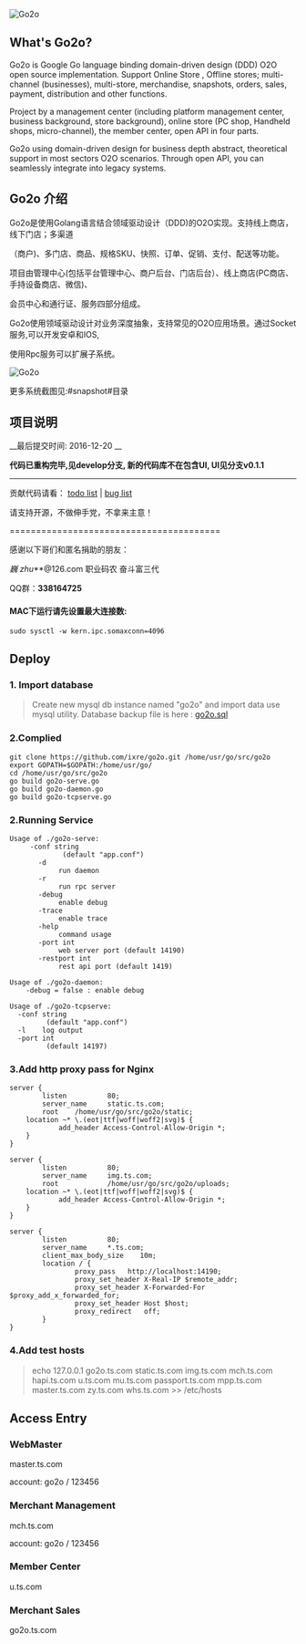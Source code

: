 
![Go2o](https://raw.githubusercontent.com/jsix/go2o/master/docs/mark.gif "GO2O")




 

## What's Go2o? ##

Go2o is Google Go language binding domain-driven design (DDD) O2O open source implementation. Support Online Store
, Offline stores; multi-channel (businesses), multi-store, merchandise, snapshots, orders, sales, payment, distribution and other functions.

Project by a management center (including platform management center, business background, store background), online store (PC shop,
Handheld shops, micro-channel), the member center, open API in four parts.

Go2o using domain-driven design for business depth abstract, theoretical support in most sectors O2O scenarios.
Through open API, you can seamlessly integrate into legacy systems.

## Go2o 介绍 ##

Go2o是使用Golang语言结合领域驱动设计（DDD)的O2O实现。支持线上商店，线下门店；多渠道

（商户)、多门店、商品、规格SKU、快照、订单、促销、支付、配送等功能。


项目由管理中心(包括平台管理中心、商户后台、门店后台）、线上商店(PC商店、手持设备商店、微信)、

会员中心和通行证、服务四部分组成。


Go2o使用领域驱动设计对业务深度抽象，支持常见的O2O应用场景。通过Socket服务,可以开发安卓和IOS,

使用Rpc服务可以扩展子系统。



![Go2o](https://raw.githubusercontent.com/jsix/go2o/master/snapshot/merchant.png "GO2O-Merchant")


更多系统截图见:#snapshot#目录

## 项目说明 ##


__最后提交时间: 2016-12-20 __

__代码已重构完毕,见develop分支, 新的代码库不在包含UI, UI见分支v0.1.1__



------------------------
贡献代码请看： [todo list](https://github.com/ixre/go2o/tree/master/docs/dev/todo.md) |
[bug list](https://github.com/atnet/go2o/tree/master/docs/dev/bug.md)


请支持开源，不做伸手党，不拿来主意！

========================================


感谢以下哥们和匿名捐助的朋友：

*巍
zhu***@126.com
职业码农
奋斗富三代


QQ群：**338164725**


#### MAC下运行请先设置最大连接数:

    sudo sysctl -w kern.ipc.somaxconn=4096

## Deploy ##
### 1. Import database ###
> Create new mysql db instance named "go2o"
 and import data use mysql utility.
 Database backup file is here : [go2o.sql](https://github.com/ixre/go2o/blob/master/docs/data/go2o.sql)

### 2.Complied ###
	git clone https://github.com/ixre/go2o.git /home/usr/go/src/go2o
	export GOPATH=$GOPATH:/home/usr/go/
	cd /home/usr/go/src/go2o
	go build go2o-serve.go
	go build go2o-daemon.go
	go build go2o-tcpserve.go

### 2.Running Service ###
	Usage of ./go2o-serve:
		 -conf string
             	 (default "app.conf")
           -d	
                run daemon
           -r   
                run rpc server
           -debug
             	enable debug
           -trace
             	enable trace
           -help
             	command usage
           -port int
             	web server port (default 14190)
           -restport int
             	rest api port (default 1419)

	Usage of ./go2o-daemon:
		-debug = false : enable debug

	Usage of ./go2o-tcpserve:
	  -conf string
        	 (default "app.conf")
      -l	log output
      -port int
        	 (default 14197)

### 3.Add http proxy pass for Nginx ###
	server {
            listen          80;
            server_name     static.ts.com;
            root    /home/usr/go/src/go2o/static;
    	location ~* \.(eot|ttf|woff|woff2|svg)$ {
          		add_header Access-Control-Allow-Origin *;
      	}
    }

    server {
            listen          80;
            server_name     img.ts.com;
            root            /home/usr/go/src/go2o/uploads;
    	location ~* \.(eot|ttf|woff|woff2|svg)$ {
          		add_header Access-Control-Allow-Origin *;
      	}
    }

    server {
            listen          80;
            server_name     *.ts.com;
            client_max_body_size    10m;  
            location / {
                    proxy_pass   http://localhost:14190;
                    proxy_set_header X-Real-IP $remote_addr;
                    proxy_set_header X-Forwarded-For $proxy_add_x_forwarded_for;
                    proxy_set_header Host $host;
                    proxy_redirect   off;
            }
    }



### 4.Add test hosts ###
> echo   127.0.0.1    go2o.ts.com static.ts.com img.ts.com mch.ts.com hapi.ts.com 
u.ts.com mu.ts.com passport.ts.com mpp.ts.com
 master.ts.com zy.ts.com whs.ts.com >> /etc/hosts

## Access Entry ##

### WebMaster ##
master.ts.com

account: go2o / 123456

### Merchant Management ###
mch.ts.com

account: go2o / 123456

### Member Center ###
u.ts.com

### Merchant Sales ###
go2o.ts.com


